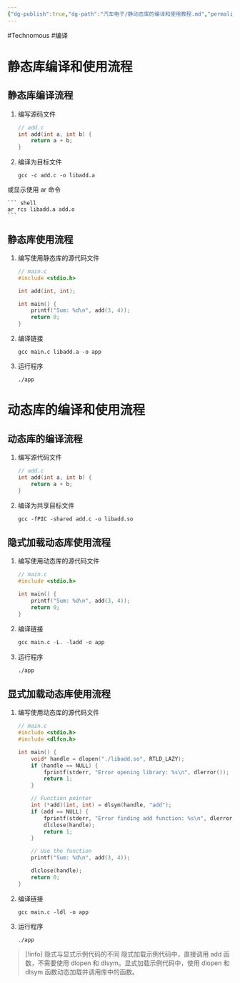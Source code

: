 ```yaml
---
{"dg-publish":true,"dg-path":"汽车电子/静动态库的编译和使用教程.md","permalink":"/汽车电子/静动态库的编译和使用教程/","created":"2024-01-18T16:13:56.000+08:00","updated":"2024-02-20T13:38:48.000+08:00"}
---
```


#Technomous #编译

# 静态库编译和使用流程

## 静态库编译流程

1. 编写源码文件

	``` c
	// add.c
	int add(int a, int b) {
	    return a + b;
	}
	```

2. 编译为目标文件

	``` shell
	gcc -c add.c -o libadd.a
	```

或显示使用 ar 命令

	``` shell
	ar rcs libadd.a add.o
	```

## 静态库使用流程

1. 编写使用静态库的源代码文件

	``` c
	// main.c
	#include <stdio.h>
	
	int add(int, int);
	
	int main() {
	    printf("Sum: %d\n", add(3, 4));
	    return 0;
	}
	```

2. 编译链接

	``` shell
	gcc main.c libadd.a -o app
	```

3. 运行程序

	``` shell
	./app
	```

# 动态库的编译和使用流程

## 动态库的编译流程

1. 编写源代码文件

	``` c
	// add.c
	int add(int a, int b) {
	    return a + b;
	}
	```

2. 编译为共享目标文件

	``` shell
	gcc -fPIC -shared add.c -o libadd.so
	```

## 隐式加载动态库使用流程

1. 编写使用动态库的源代码文件

	``` c
	// main.c
	#include <stdio.h>
	
	int main() {
	    printf("Sum: %d\n", add(3, 4));
	    return 0;
	}
	```

2. 编译链接

	``` c
	gcc main.c -L. -ladd -o app
	```

3. 运行程序

	``` shell
	./app
	```

## 显式加载动态库使用流程

1. 编写使用动态库的源代码文件

	``` c
	// main.c
	#include <stdio.h>
	#include <dlfcn.h>
	
	int main() {
	    void* handle = dlopen("./libadd.so", RTLD_LAZY);
	    if (handle == NULL) {
	        fprintf(stderr, "Error opening library: %s\n", dlerror());
	        return 1;
	    }
	
	    // Function pointer
	    int (*add)(int, int) = dlsym(handle, "add");
	    if (add == NULL) {
	        fprintf(stderr, "Error finding add function: %s\n", dlerror());
	        dlclose(handle);
	        return 1;
	    }
	
	    // Use the function
	    printf("Sum: %d\n", add(3, 4));
	
	    dlclose(handle);
	    return 0;
	}
	```

2. 编译链接

	``` shell
	gcc main.c -ldl -o app
	```

3. 运行程序

	``` shell
	./app
	```


> [!info] 隐式与显式示例代码的不同
> 隐式加载示例代码中，直接调用 add 函数，不需要使用 dlopen 和 dlsym。显式加载示例代码中，使用 dlopen 和 dlsym 函数动态加载并调用库中的函数。
